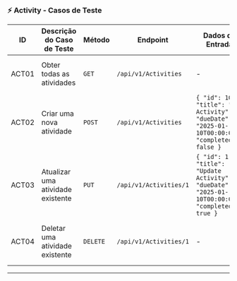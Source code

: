 ### ⚡ Activity - Casos de Teste

| **ID** | **Descrição do Caso de Teste**                                 | **Método** | **Endpoint**                             | **Dados de Entrada**                                                                                          | **Resposta Esperada**                                                |
|--------|----------------------------------------------------------------|------------|------------------------------------------|--------------------------------------------------------------------------------------------------------------|------------------------------------------------------------------------|
| ACT01  | Obter todas as atividades                                      | `GET`      | `/api/v1/Activities`                    | -                                                                                                            | Status `200`. Lista de atividades retornada.                           |
| ACT02  | Criar uma nova atividade                                       | `POST`     | `/api/v1/Activities`                    | `{ "id": 101, "title": "New Activity", "dueDate": "2025-01-10T00:00:00", "completed": false }`               | Status `200`. Atividade criada com os dados fornecidos.                |
| ACT03  | Atualizar uma atividade existente                              | `PUT`      | `/api/v1/Activities/1`                  | `{ "id": 1, "title": "Update Activity", "dueDate": "2025-01-10T00:00:00", "completed": true }`               | Status `200`. Atividade atualizada com os dados fornecidos.            |
| ACT04  | Deletar uma atividade existente                                | `DELETE`   | `/api/v1/Activities/1`                  | -                                                                                                            | Status `200`. Atividade removida com sucesso.                          |

---
